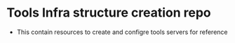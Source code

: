 # Tools Infra structure creation repo
  
  - This contain resources to create and configre tools servers for reference